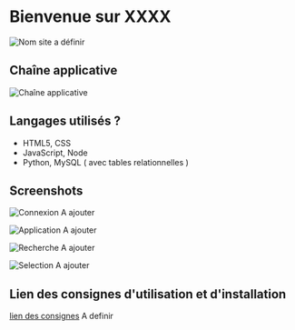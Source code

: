 # Bienvenue sur XXXX

![Nom site a définir](https://cdn.discordapp.com/attachments/1092361026437120070/1151140081692839977/OIG.jpg)

## Chaîne applicative
![Chaîne applicative](https://cdn.discordapp.com/attachments/1092361026437120070/1151141655043379210/image.png)

## Langages utilisés ?

+ HTML5, CSS
+ JavaScript, Node
+ Python, MySQL ( avec tables relationnelles )

## Screenshots 

![Connexion]() A ajouter

![Application]() A ajouter

![Recherche]() A ajouter

![Selection]() A ajouter

## Lien des consignes d'utilisation et d'installation
[lien des consignes]() A definir
